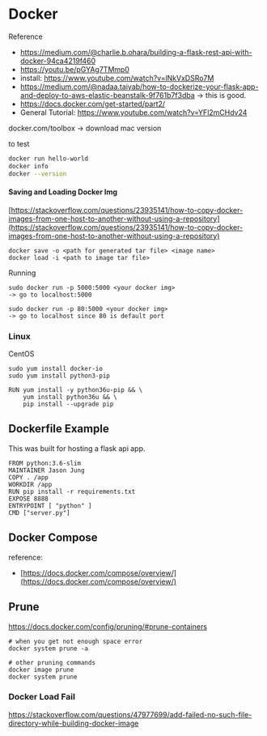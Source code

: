 # Docker 

Reference 

- https://medium.com/@charlie.b.ohara/building-a-flask-rest-api-with-docker-94ca4219f460
- https://youtu.be/pGYAg7TMmp0
- install: https://www.youtube.com/watch?v=lNkVxDSRo7M
- https://medium.com/@nadaa.taiyab/how-to-dockerize-your-flask-app-and-deploy-to-aws-elastic-beanstalk-9f761b7f3dba -> this is good. 
- https://docs.docker.com/get-started/part2/
- General Tutorial: https://www.youtube.com/watch?v=YFl2mCHdv24

docker.com/toolbox -> download mac version 

to test

```sh 
docker run hello-world 
docker info 
docker --version
```

#### Saving and Loading Docker Img

[https://stackoverflow.com/questions/23935141/how-to-copy-docker-images-from-one-host-to-another-without-using-a-repository](https://stackoverflow.com/questions/23935141/how-to-copy-docker-images-from-one-host-to-another-without-using-a-repository)

```
docker save -o <path for generated tar file> <image name>
docker load -i <path to image tar file>
```

Running 

```
sudo docker run -p 5000:5000 <your docker img> 
-> go to localhost:5000

sudo docker run -p 80:5000 <your docker img> 
-> go to localhost since 80 is default port
```

### Linux 

CentOS 

```
sudo yum install docker-io
sudo yum install python3-pip
```

```
RUN yum install -y python36u-pip && \
	yum install python36u && \
    pip install --upgrade pip
```


## Dockerfile Example 

This was built for hosting a flask api app. 

```
FROM python:3.6-slim
MAINTAINER Jason Jung 
COPY . /app
WORKDIR /app
RUN pip install -r requirements.txt
EXPOSE 8888
ENTRYPOINT [ "python" ]
CMD ["server.py"]
```

## Docker Compose 

reference: 

- [https://docs.docker.com/compose/overview/](https://docs.docker.com/compose/overview/)


## Prune 

https://docs.docker.com/config/pruning/#prune-containers

```
# when you get not enough space error 
docker system prune -a

# other pruning commands 
docker image prune
docker system prune
```

### Docker Load Fail 

https://stackoverflow.com/questions/47977699/add-failed-no-such-file-directory-while-building-docker-image




